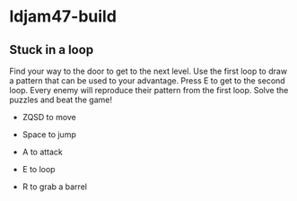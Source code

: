 # ldjam47-build

## Stuck in a loop

Find your way to the door to get to the next level. Use the first loop to draw a pattern that can be used to your advantage. Press E to get to the second loop. Every enemy will reproduce their pattern from the first loop. Solve the puzzles and beat the game!

- ZQSD to move

- Space to jump

- A to attack

- E to loop

- R to grab a barrel
